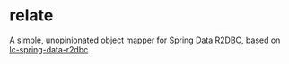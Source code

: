 # relate

A simple, unopinionated object mapper for Spring Data R2DBC, based on [lc-spring-data-r2dbc](https://github.com/lecousin/lc-spring-data-r2dbc).